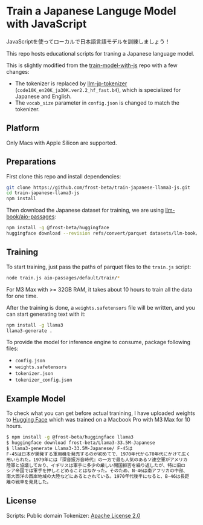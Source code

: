 # Train a Japanese Languge Model with JavaScript

JavaScriptを使ってローカルで日本語言語モデルを訓練しましょう！

This repo hosts educational scripts for traning a Japanese language model.

This is slightly modified from the [train-model-with-js](https://github.com/frost-beta/train-model-with-js)
repo with a few changes:

* The tokenizer is replaced by [llm-jp-tokenizer](https://github.com/llm-jp/llm-jp-tokenizer)
  (`code10K_en20K_ja30K.ver2.2_hf_fast.b4`), which is specialized for Japanese
  and English.
* The `vocab_size` parameter in `config.json` is changed to match the tokenizer.

## Platform

Only Macs with Apple Silicon are supported.

## Preparations

First clone this repo and install dependencies:

```sh
git clone https://github.com/frost-beta/train-japanese-llama3-js.git
cd train-japanese-llama3-js
npm install
```

Then download the Japanese dataset for training, we are using
[llm-book/aio-passages](https://huggingface.co/datasets/llm-book/aio-passages):

```sh
npm install -g @frost-beta/huggingface
huggingface download --revision refs/convert/parquet datasets/llm-book/aio-passages
```

## Training

To start training, just pass the paths of parquet files to the `train.js`
script:

```sh
node train.js aio-passages/default/train/*
```

For M3 Max with >= 32GB RAM, it takes about 10 hours to train all the data for
one time.

After the training is done, a `weights.safetensors` file will be written, and
you can start generating text with it:

```sh
npm install -g llama3
llama3-generate .
```

To provide the model for inference engine to consume, package following files:

* `config.json`
* `weights.safetensors`
* `tokenizer.json`
* `tokenizer_config.json`

## Example Model

To check what you can get before actual tranining, I have uploaded weights to
[Hugging Face](https://huggingface.co/frost-beta/Llama3-33.5M-Japanese) which
was trained on a Macbook Pro with M3 Max for 10 hours.

```sh
$ npm install -g @frost-beta/huggingface llama3
$ huggingface download frost-beta/Llama3-33.5M-Japanese
$ llama3-generate Llama3-33.5M-Japanese/ F-45は
F-45は日本が開発する軍用機を発売するのが初めてで、1970年代から70年代にかけて広く
用いられた。1979年には『深音振万音時代』の一方で最も人気のあるソ連空軍がアメリカ
陸軍と協議しており、イギリスは軍手に多少の厳しい開国拒否を繰り返したが、特に旧ロ
シア帝国では軍手を押しとどめることはなかった。そのため、N-46は南アフリカの中部、
南大西洋の西岸地域の大陸などにあるとされている。1970年代後半になると、B-46は長距
離の戦車を発見した。
```

## License

Scripts: Public domain
Tokenizer: [Apache License 2.0](https://github.com/llm-jp/llm-jp-tokenizer/blob/main/LICENSE)
